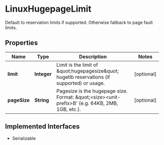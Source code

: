 

# LinuxHugepageLimit

Default to reservation limits if supported. Otherwise fallback to page fault limits.

## Properties

| Name | Type | Description | Notes |
|------------ | ------------- | ------------- | -------------|
|**limit** | **Integer** | Limit is the limit of \&quot;hugepagesize\&quot; hugetlb reservations (if supported) or usage. |  [optional] |
|**pageSize** | **String** | Pagesize is the hugepage size. Format: \&quot;&lt;size&gt;&lt;unit-prefix&gt;B&#39; (e.g. 64KB, 2MB, 1GB, etc.). |  [optional] |


## Implemented Interfaces

* Serializable


